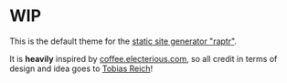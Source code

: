 # WIP

This is the default theme for the <a href="https://github.com/CodeF0x/raptr">static site generator "raptr"</a>.

It is **heavily** inspired by <a href="https://coffee.electerious.com/">coffee.electerious.com</a>, so all credit in terms of design and idea goes to <a href="https://github.com/electerious">Tobias Reich</a>!